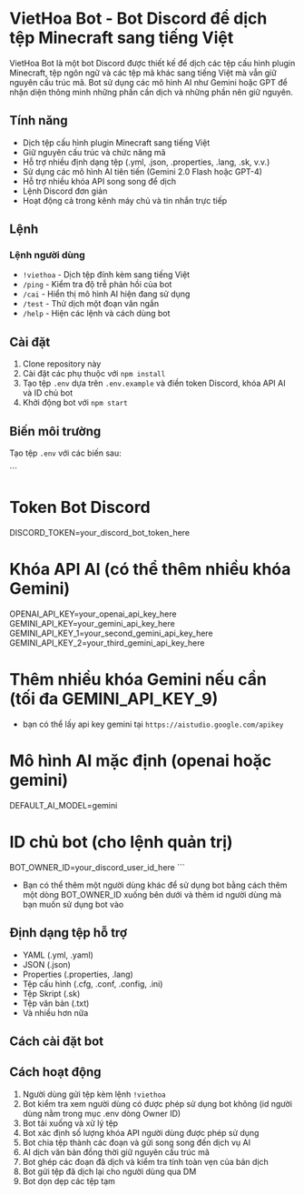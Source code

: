 # VietHoa Bot - Bot Discord để dịch tệp Minecraft sang tiếng Việt

VietHoa Bot là một bot Discord được thiết kế để dịch các tệp cấu hình plugin Minecraft, tệp ngôn ngữ và các tệp mã khác sang tiếng Việt mà vẫn giữ nguyên cấu trúc mã. Bot sử dụng các mô hình AI như Gemini hoặc GPT để nhận diện thông minh những phần cần dịch và những phần nên giữ nguyên.

## Tính năng

- Dịch tệp cấu hình plugin Minecraft sang tiếng Việt  
- Giữ nguyên cấu trúc và chức năng mã  
- Hỗ trợ nhiều định dạng tệp (.yml, .json, .properties, .lang, .sk, v.v.)  
- Sử dụng các mô hình AI tiên tiến (Gemini 2.0 Flash hoặc GPT-4)  
- Hỗ trợ nhiều khóa API song song để dịch  
- Lệnh Discord đơn giản  
- Hoạt động cả trong kênh máy chủ và tin nhắn trực tiếp  

## Lệnh

### Lệnh người dùng
- `!viethoa` - Dịch tệp đính kèm sang tiếng Việt  
- `/ping` - Kiểm tra độ trễ phản hồi của bot  
- `/cai` - Hiển thị mô hình AI hiện đang sử dụng  
- `/test` - Thử dịch một đoạn văn ngắn  
- `/help` - Hiện các lệnh và cách dùng bot
## Cài đặt

1. Clone repository này  
2. Cài đặt các phụ thuộc với `npm install`  
3. Tạo tệp `.env` dựa trên `.env.example` và điền token Discord, khóa API AI và ID chủ bot  
4. Khởi động bot với `npm start`  

## Biến môi trường

Tạo tệp `.env` với các biến sau:

\`\`\`
# Token Bot Discord
DISCORD_TOKEN=your_discord_bot_token_here

# Khóa API AI (có thể thêm nhiều khóa Gemini)
OPENAI_API_KEY=your_openai_api_key_here
GEMINI_API_KEY=your_gemini_api_key_here
GEMINI_API_KEY_1=your_second_gemini_api_key_here
GEMINI_API_KEY_2=your_third_gemini_api_key_here
# Thêm nhiều khóa Gemini nếu cần (tối đa GEMINI_API_KEY_9)
- bạn có thể lấy api key gemini tại `https://aistudio.google.com/apikey`
# Mô hình AI mặc định (openai hoặc gemini)
DEFAULT_AI_MODEL=gemini

# ID chủ bot (cho lệnh quản trị)
BOT_OWNER_ID=your_discord_user_id_here
\`\`\`
- Bạn có thể thêm một người dùng khác để sử dụng bot bằng cách thêm một dòng BOT_OWNER_ID xuống bên dưới và thêm id người dùng mà bạn muốn sử dụng bot vào

## Định dạng tệp hỗ trợ
- YAML (.yml, .yaml)  
- JSON (.json)  
- Properties (.properties, .lang)  
- Tệp cấu hình (.cfg, .conf, .config, .ini)  
- Tệp Skript (.sk)  
- Tệp văn bản (.txt)  
- Và nhiều hơn nữa

## Cách cài đặt bot
## Cách hoạt động
1. Người dùng gửi tệp kèm lệnh `!viethoa`  
2. Bot kiểm tra xem người dùng có được phép sử dụng bot không (id người dùng nằm trong mục .env dòng Owner ID)  
3. Bot tải xuống và xử lý tệp  
4. Bot xác định số lượng khóa API người dùng được phép sử dụng  
5. Bot chia tệp thành các đoạn và gửi song song đến dịch vụ AI  
6. AI dịch văn bản đồng thời giữ nguyên cấu trúc mã  
7. Bot ghép các đoạn đã dịch và kiểm tra tính toàn vẹn của bản dịch  
8. Bot gửi tệp đã dịch lại cho người dùng qua DM  
9. Bot dọn dẹp các tệp tạm  

